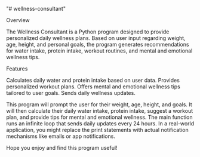 "# wellness-consultant" 

Overview

The Wellness Consultant is a Python program designed to provide personalized daily wellness plans. Based on user input regarding weight, age, height, and personal goals, the program generates recommendations for water intake, protein intake, workout routines, and mental and emotional wellness tips. 

Features

Calculates daily water and protein intake based on user data.
Provides personalized workout plans.
Offers mental and emotional wellness tips tailored to user goals.
Sends daily wellness updates.

This program will prompt the user for their weight, age, height, and goals. It will then calculate their daily water intake, protein intake, suggest a workout plan, and provide tips for mental and emotional wellness. The main function runs an infinite loop that sends daily updates every 24 hours. In a real-world application, you might replace the print statements with actual notification mechanisms like emails or app notifications.

Hope you enjoy and find this program useful!
